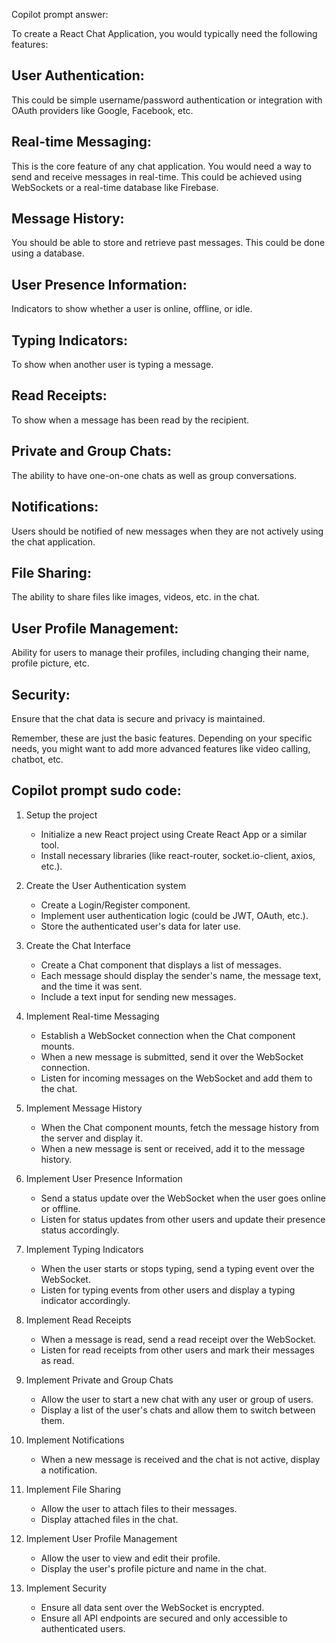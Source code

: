 <!-- a react chat application: https://www.youtube.com/watch?v=jcOKU9f86XE and a socket documentation: https://socket.io/docs/v4/ -->
<!-- i'll read this freecodecamp article tomorrow: https://www.freecodecamp.org/news/building-a-real-time-chat-app-with-reactjs-and-firebase/ -->

Copilot prompt answer:

To create a React Chat Application, you would typically need the following features:

## User Authentication: 
This could be simple username/password authentication or integration with OAuth providers like Google, Facebook, etc.

## Real-time Messaging: 
This is the core feature of any chat application. You would need a way to send and receive messages in real-time. This could be achieved using WebSockets or a real-time database like Firebase.

## Message History: 
You should be able to store and retrieve past messages. This could be done using a database.

## User Presence Information: 
Indicators to show whether a user is online, offline, or idle.

## Typing Indicators: 
To show when another user is typing a message.

## Read Receipts: 
To show when a message has been read by the recipient.

## Private and Group Chats: 
The ability to have one-on-one chats as well as group conversations.

## Notifications: 
Users should be notified of new messages when they are not actively using the chat application.

## File Sharing: 
The ability to share files like images, videos, etc. in the chat.

## User Profile Management: 
Ability for users to manage their profiles, including changing their name, profile picture, etc.

## Security: 
Ensure that the chat data is secure and privacy is maintained.

Remember, these are just the basic features. Depending on your specific needs, you might want to add more advanced features like video calling, chatbot, etc.

## Copilot prompt sudo code: 

1. Setup the project

   - Initialize a new React project using Create React App or a similar tool.
   - Install necessary libraries (like react-router, socket.io-client, axios, etc.).
  
2. Create the User Authentication system

   - Create a Login/Register component. 
   - Implement user authentication logic (could be JWT, OAuth, etc.).
   - Store the authenticated user's data for later use.
  
3. Create the Chat Interface

   - Create a Chat component that displays a list of messages. 
   - Each message should display the sender's name, the message text, and the time it was sent.
   - Include a text input for sending new messages.
  
4.  Implement Real-time Messaging

    - Establish a WebSocket connection when the Chat component mounts.  
    - When a new message is submitted, send it over the WebSocket connection.
    - Listen for incoming messages on the WebSocket and add them to the chat.

5. Implement Message History

   - When the Chat component mounts, fetch the message history from the server and display it.
   - When a new message is sent or received, add it to the message history.
  
6. Implement User Presence Information

   - Send a status update over the WebSocket when the user goes online or offline.
   - Listen for status updates from other users and update their presence status accordingly.
  
7. Implement Typing Indicators

   - When the user starts or stops typing, send a typing event over the WebSocket.
   - Listen for typing events from other users and display a typing indicator accordingly.
  
8. Implement Read Receipts

   - When a message is read, send a read receipt over the WebSocket.
   - Listen for read receipts from other users and mark their messages as read.
  
9. Implement Private and Group Chats

   - Allow the user to start a new chat with any user or group of users.
   - Display a list of the user's chats and allow them to switch between them.
  
10. Implement Notifications

    - When a new message is received and the chat is not active, display a notification.
  
11. Implement File Sharing

    - Allow the user to attach files to their messages.
    - Display attached files in the chat.
  
12. Implement User Profile Management

    - Allow the user to view and edit their profile.
    - Display the user's profile picture and name in the chat.
  
13. Implement Security

    - Ensure all data sent over the WebSocket is encrypted.
    - Ensure all API endpoints are secured and only accessible to authenticated users.